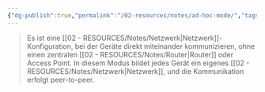 ```yaml
---
{"dg-publish":true,"permalink":"/02-resources/notes/ad-hoc-mode/","tags":["netzwerk/wifi"],"noteIcon":"","updated":"2024-08-04T21:39:52.247+02:00"}
---
```


>Es ist eine [[02 - RESOURCES/Notes/Netzwerk\|Netzwerk]]-Konfiguration, bei der Geräte direkt miteinander kommunizieren, ohne einen zentralen [[02 - RESOURCES/Notes/Router\|Router]] oder Access Point. 
>In diesem Modus bildet jedes Gerät ein eigenes [[02 - RESOURCES/Notes/Netzwerk\|Netzwerk]], und die Kommunikation erfolgt peer-to-peer.